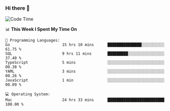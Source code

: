 ### Hi there 👋

<!--
**CrazyCollin/crazycollin** is a ✨ _special_ ✨ repository because its `README.md` (this file) appears on your GitHub profile.

Here are some ideas to get you started:

- 🔭 I’m currently working on ...
- 🌱 I’m currently learning ...
- 👯 I’m looking to collaborate on ...
- 🤔 I’m looking for help with ...
- 💬 Ask me about ...
- 📫 How to reach me: ...
- 😄 Pronouns: ...
- ⚡ Fun fact: ...
-->

<!--START_SECTION:waka-->
![Code Time](http://img.shields.io/badge/Code%20Time-2%2C561%20hrs%2014%20mins-blue)

📊 **This Week I Spent My Time On** 

```text
💬 Programming Languages: 
Go                       15 hrs 10 mins      ███████████████░░░░░░░░░░   61.75 % 
SQL                      9 hrs 11 mins       █████████░░░░░░░░░░░░░░░░   37.40 % 
TypeScript               5 mins              ░░░░░░░░░░░░░░░░░░░░░░░░░   00.38 % 
YAML                     3 mins              ░░░░░░░░░░░░░░░░░░░░░░░░░   00.26 % 
JavaScript               1 min               ░░░░░░░░░░░░░░░░░░░░░░░░░   00.09 % 

💻 Operating System: 
Mac                      24 hrs 33 mins      █████████████████████████   100.00 % 
```


<!--END_SECTION:waka-->
